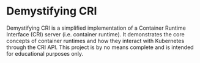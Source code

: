 # Demystifying CRI

Demystifying CRI is a simplified implementation of a Container Runtime Interface (CRI) server (i.e. container runtime).
It demonstrates the core concepts of container runtimes and how they interact with Kubernetes through the CRI API.
This project is by no means complete and is intended for educational purposes only.
